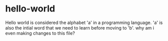# hello-world
Hello world is considered the alphabet 'a' in a programming language. 'a' is also the intial word that we need to learn before moving to 'b'.
why am i even making changes to this file?
